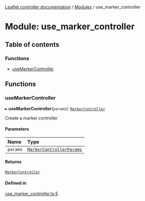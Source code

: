 [Leaflet controller documentation](../README.md) / [Modules](../modules.md) / use\_marker\_controller

# Module: use\_marker\_controller

## Table of contents

### Functions

- [useMarkerController](use_marker_controller.md#usemarkercontroller)

## Functions

### useMarkerController

▸ **useMarkerController**(`params`): [`MarkerController`](../interfaces/interfaces.MarkerController.md)

Create a marker controller

#### Parameters

| Name | Type |
| :------ | :------ |
| `params` | [`MarkerControllerParams`](../interfaces/interfaces.MarkerControllerParams.md) |

#### Returns

[`MarkerController`](../interfaces/interfaces.MarkerController.md)

#### Defined in

[use_marker_controller.ts:5](https://github.com/synw/leaflet-controller/blob/653db9e/src/use_marker_controller.ts#L5)
